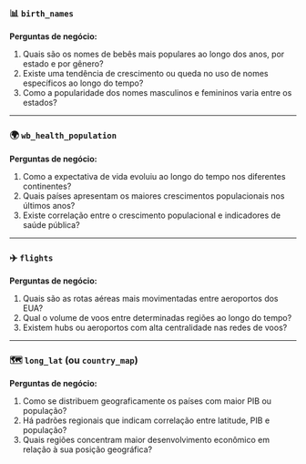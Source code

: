 ### 📊 **`birth_names`**

**Perguntas de negócio:**

1. Quais são os nomes de bebês mais populares ao longo dos anos, por estado e por gênero?
2. Existe uma tendência de crescimento ou queda no uso de nomes específicos ao longo do tempo?
3. Como a popularidade dos nomes masculinos e femininos varia entre os estados?

---

### 🌍 **`wb_health_population`**

**Perguntas de negócio:**

1. Como a expectativa de vida evoluiu ao longo do tempo nos diferentes continentes?
2. Quais países apresentam os maiores crescimentos populacionais nos últimos anos?
3. Existe correlação entre o crescimento populacional e indicadores de saúde pública?


---

### ✈️ **`flights`**

**Perguntas de negócio:**

1. Quais são as rotas aéreas mais movimentadas entre aeroportos dos EUA?
2. Qual o volume de voos entre determinadas regiões ao longo do tempo?
3. Existem hubs ou aeroportos com alta centralidade nas redes de voos?

---

### 🗺️ **`long_lat` (ou `country_map`)**

**Perguntas de negócio:**

1. Como se distribuem geograficamente os países com maior PIB ou população?
2. Há padrões regionais que indicam correlação entre latitude, PIB e população?
3. Quais regiões concentram maior desenvolvimento econômico em relação à sua posição geográfica?
